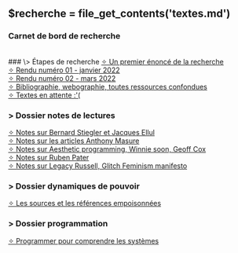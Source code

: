 ## &#36;recherche &#61; file&#95;get&#95;contents&#40;&#39;textes.md&#39;&#41;

### <div id="accueil">Carnet de bord de recherche</div>

<br>
### \> Étapes de recherche
<a class="articles" href="etapes/enonce.php">&#10023; Un premier énoncé de la recherche</a><br>
<a class="articles" href="etapes/rendu1.php">&#10023; Rendu numéro 01 - janvier 2022</a><br>
<a class="articles" href="etapes/rendu2.php">&#10023; Rendu numéro 02 - mars 2022</a><br>
<a class="articles" href="etapes/bibliographie.php">&#10023; Bibliographie, webographie, toutes ressources confondues</a><br>
<a class="articles" href="etapes/en-attente.php">&#10023; Textes en attente :'(</a><br>

### \> Dossier notes de lectures

<a class="articles" href="notes/notesBS.php">&#10023; Notes sur Bernard Stiegler et Jacques Ellul</a><br>
<a class="articles" href="notes/notesAM.php">&#10023; Notes sur les articles Anthony Masure</a> <br>
<a class="articles" href="notes/notesWS.php">&#10023; Notes sur Aesthetic programming, Winnie soon, Geoff Cox </a> <br>
<a class="articles" href="notes/notesRP.php">&#10023; Notes sur Ruben Pater</a> <br>
<a class="articles" href="notes/notesLR.php">&#10023; Notes sur Legacy Russell, Glitch Feminism manifesto</a> <br>

### \> Dossier dynamiques de pouvoir

<a class="articles" href="pouvoir/sources.php"> &#10023; Les sources et les références empoisonnées</a>


### \> Dossier programmation

<a class="articles" href="programmation/programmation-interet.php"> &#10023; Programmer pour comprendre les systèmes</a>

